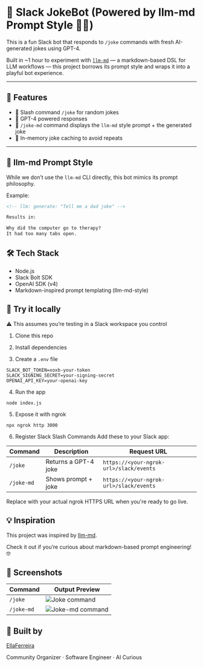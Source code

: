 # 🤖 Slack JokeBot (Powered by llm-md Prompt Style 💅🏻)

This is a fun Slack bot that responds to `/joke` commands with fresh AI-generated jokes using GPT-4.

Built in ~1 hour to experiment with [`llm-md`](https://codeberg.org/anuna/llm-md) — a markdown-based DSL for LLM workflows — this project borrows its prompt style and wraps it into a playful bot experience.

---

## 🚀 Features

- 🔁 Slash command `/joke` for random jokes
- 🧠 GPT-4 powered responses
- 💬 `/joke-md` command displays the `llm-md` style prompt + the generated joke
- 🧹 In-memory joke caching to avoid repeats

---

## 🧠 llm-md Prompt Style

While we don’t use the `llm-md` CLI directly, this bot mimics its prompt philosophy.

Example:
```markdown
<!-- llm: generate: "Tell me a dad joke" -->

Results in:

Why did the computer go to therapy?
It had too many tabs open.
```

## 🛠 Tech Stack
- Node.js
- Slack Bolt SDK
- OpenAI SDK (v4)
- Markdown-inspired prompt templating (llm-md-style)

## 🧪 Try it locally
⚠️ This assumes you’re testing in a Slack workspace you control

1. Clone this repo

2. Install dependencies

3. Create a `.env` file
```
SLACK_BOT_TOKEN=xoxb-your-token
SLACK_SIGNING_SECRET=your-signing-secret
OPENAI_API_KEY=your-openai-key
```

4. Run the app
```
node index.js
```

5. Expose it with ngrok
```
npx ngrok http 3000
```

6. Register Slack Slash Commands
Add these to your Slack app:

| Command    | Description             | Request URL                        |
|------------|-------------------------|------------------------------------|
| `/joke`    | Returns a GPT-4 joke    | `https://<your-ngrok-url>/slack/events` |
| `/joke-md` | Shows prompt + joke     | `https://<your-ngrok-url>/slack/events` |

Replace <your-ngrok-url> with your actual ngrok HTTPS URL when you're ready to go live.

## 💡 Inspiration
This project was inspired by [llm-md](https://llm.md/).

Check it out if you’re curious about markdown-based prompt engineering! 🤓

## 📸 Screenshots

| Command     | Output Preview                  |
|-------------|----------------------------------|
| `/joke`     | ![Joke command](./screenshots/Screenshot%202025-04-21%20at%205.22.57 pm.png) |
| `/joke-md`  | ![Joke-md command](./screenshots/Screenshot%202025-04-21%20at%205.23.03 pm.png) |

## 🧵 Built by
[EllaFerreira](www.linkedin.com/in/ella-ferreira-3959aa82)

Community Organizer · Software Engineer · AI Curious

